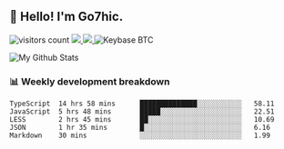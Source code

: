 ## 👋 Hello! I'm Go7hic.

 ![visitors count](https://visitors-by-url-pls-dont-use-this-in-your-repo.vercel.app/Go7hic-github-readme)
 <a href="https://twitter.com/Go7hic">
    <img src="https://img.shields.io/badge/-@Go7hic-1ca0f1?style=flat-square&labelColor=1ca0f1&logo=twitter&logoColor=white&link=https://twitter.com/Go7hic">
   <a/>
   <a href="mailto:gtfx0209@gmail.com">
    <img src="https://img.shields.io/badge/-gtfx0209@gmail.com-c14438?style=flat-square&logo=Gmail&logoColor=white&link=mailto:gtfx0209@gmail.com">
   <a/>
    ![Keybase BTC](https://img.shields.io/keybase/btc/Go7hic)
 <!--
🔭 I’m currently working
🌱 I’m currently learning
💬 Ask me about 
📫 How to reach me: 
⚡ Fun fact: 
-->

![My Github Stats](https://github-readme-stats.vercel.app/api?username=Go7hic&show_icons=true&count_private=true)



### 📊 Weekly development breakdown
<!--START_SECTION:waka-->
```text
TypeScript  14 hrs 58 mins      ██████████████░░░░░░░░░░░   58.11 
JavaScript  5 hrs 48 mins       █████░░░░░░░░░░░░░░░░░░░░   22.51 
LESS        2 hrs 45 mins       ██░░░░░░░░░░░░░░░░░░░░░░░   10.69 
JSON        1 hr 35 mins        █░░░░░░░░░░░░░░░░░░░░░░░░   6.16 
Markdown    30 mins             ░░░░░░░░░░░░░░░░░░░░░░░░░   1.99
```
<!--END_SECTION:waka-->

